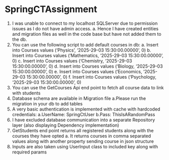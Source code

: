 # SpringCTAssignment

1.	I was unable to connect to my localhost SQLServer due to permission issues as I do not have admin access. 
    a.	Hence I have created entities and migration files as well in the code base but have not added them to the db.
2.	You can use the following script to add default courses in db:
    a.	Insert into Courses values (‘Physics’, ‘2025-29-03 15:30:00.00000’, 0)
    b.	Insert into Courses values (‘Mathematics, ‘2025-29-03 15:30:00.00000’, 0)
    c.	Insert into Courses values (‘Chemistry, ‘2025-29-03 15:30:00.00000’, 0)
    d.	Insert into Courses values (‘Biology, ‘2025-29-03 15:30:00.00000’, 0)
    e.	Insert into Courses values (‘Economics, ‘2025-29-03 15:30:00.00000’, 0)
    f.	Insert into Courses values (‘Psychology, ‘2025-29-03 15:30:00.00000’, 0)
3.	You can use the GetCourses Api end point to fetch all course data to link with students
4.	Database schema are available in Migration file
    a.Please run the migration in your db to add tables	
6.	A very basic authentication is implemented with cache with hardcoded credentials:
    a.UserName: SpringCtUser
  	b.Pass: ThisIsARandomPass
7. I have excluded database communication into a separate Repository layer (also displaying Dependency implementation)
8. GetStudents end point returns all registered students along with the courses they have opted
    a. It returns courses in comma separated values along with another property sending course in json structure
9. Inputs are also taken using UserInput class to included key along with required params
